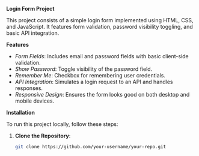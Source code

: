 **Login Form Project**

This project consists of a simple login form implemented using HTML, CSS, and JavaScript. It features form validation, password visibility toggling, and basic API integration. 

**Features**

- *Form Fields*: Includes email and password fields with basic client-side validation.
- *Show Password*: Toggle visibility of the password field.
- *Remember Me*: Checkbox for remembering user credentials.
- *API Integration*: Simulates a login request to an API and handles responses.
- *Responsive Design*: Ensures the form looks good on both desktop and mobile devices.

**Installation**

To run this project locally, follow these steps:

1. **Clone the Repository**:

   ```bash
   git clone https://github.com/your-username/your-repo.git
